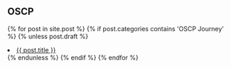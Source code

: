 ## OSCP

{% for post in site.post %}
  {% if post.categories contains 'OSCP Journey' %}
    {% unless post.draft %}
        <li><a href="{{ post.url }}">{{ post.title }}</a></li>
    {% endunless %}
  {% endif %}
{% endfor %}

